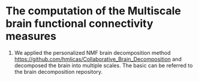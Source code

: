 # The computation of the Multiscale brain functional connectivity measures

1. We applied the personalized NMF brain decomposition method https://github.com/hmlicas/Collaborative_Brain_Decomposition and decomposed the brain into multiple scales. The basic can be referred to the brain decomposition repository.
